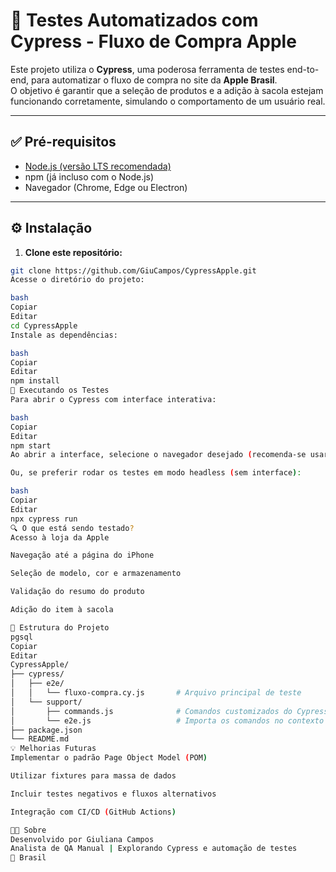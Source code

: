 # 🧪 Testes Automatizados com Cypress - Fluxo de Compra Apple

Este projeto utiliza o **Cypress**, uma poderosa ferramenta de testes end-to-end, para automatizar o fluxo de compra no site da **Apple Brasil**.  
O objetivo é garantir que a seleção de produtos e a adição à sacola estejam funcionando corretamente, simulando o comportamento de um usuário real.

---

## ✅ Pré-requisitos

- [Node.js (versão LTS recomendada)](https://nodejs.org/)
- npm (já incluso com o Node.js)
- Navegador (Chrome, Edge ou Electron)

---

## ⚙️ Instalação

1. **Clone este repositório:**

```bash
git clone https://github.com/GiuCampos/CypressApple.git
Acesse o diretório do projeto:

bash
Copiar
Editar
cd CypressApple
Instale as dependências:

bash
Copiar
Editar
npm install
🚀 Executando os Testes
Para abrir o Cypress com interface interativa:

bash
Copiar
Editar
npm start
Ao abrir a interface, selecione o navegador desejado (recomenda-se usar o Electron para melhor desempenho local).

Ou, se preferir rodar os testes em modo headless (sem interface):

bash
Copiar
Editar
npx cypress run
🔍 O que está sendo testado?
Acesso à loja da Apple

Navegação até a página do iPhone

Seleção de modelo, cor e armazenamento

Validação do resumo do produto

Adição do item à sacola

📁 Estrutura do Projeto
pgsql
Copiar
Editar
CypressApple/
├── cypress/
│   ├── e2e/
│   │   └── fluxo-compra.cy.js       # Arquivo principal de teste
│   └── support/
│       ├── commands.js              # Comandos customizados do Cypress
│       └── e2e.js                   # Importa os comandos no contexto global
├── package.json
└── README.md
💡 Melhorias Futuras
Implementar o padrão Page Object Model (POM)

Utilizar fixtures para massa de dados

Incluir testes negativos e fluxos alternativos

Integração com CI/CD (GitHub Actions)

👩‍💻 Sobre
Desenvolvido por Giuliana Campos
Analista de QA Manual | Explorando Cypress e automação de testes
📍 Brasil
